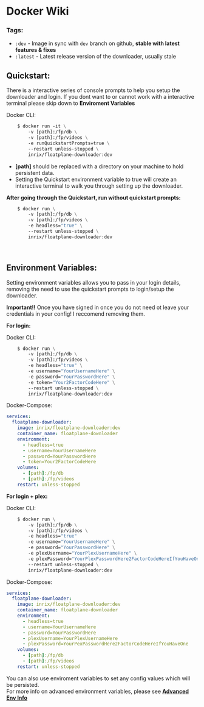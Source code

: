 # Docker Wiki

### Tags:

- `:dev` - Image in sync with `dev` branch on github, **stable with latest features & fixes**
- `:latest` - Latest release version of the downloader, usually stale
  <br>

## Quickstart:

There is a interactive series of console prompts to help you setup the downloader and login. If you dont want to or cannot work with a interactive terminal please skip down to **Enviroment Variables**

Docker CLI:

```dockerfile
    $ docker run -it \
    	-v [path]:/fp/db \
    	-v [path]:/fp/videos \
    	-e runQuickstartPrompts=true \
    	--restart unless-stopped \
        inrix/floatplane-downloader:dev
```

- **[path]** should be replaced with a directory on your machine to hold persistent data.
- Setting the Quickstart environment variable to true will create an interactive terminal to walk you through setting up the downloader.

**After going through the Quickstart, run without quickstart prompts:**

```dockerfile
    $ docker run \
    	-v [path]:/fp/db \
    	-v [path]:/fp/videos \
    	-e headless="true" \
        --restart unless-stopped \
        inrix/floatplane-downloader:dev
```

<br>

## Environment Variables:

Setting environment variables allows you to pass in your login details, removing the need to use the quickstart prompts to login/setup the downloader.

**Important!!** Once you have signed in once you do not need ot leave your credentials in your config! I reccomend removing them.

**For login:**

Docker CLI:

```dockerfile
    $ docker run \
    	-v [path]:/fp/db \
    	-v [path]:/fp/videos \
    	-e headless="true" \
    	-e username="YourUsernameHere" \
    	-e password="YourPasswordHere" \
    	-e token="Your2FactorCodeHere" \
    	--restart unless-stopped \
    	inrix/floatplane-downloader:dev
```

Docker-Compose:

```yaml
services:
  floatplane-downloader:
    image: inrix/floatplane-downloader:dev
    container_name: floatplane-downloader
    environment:
      - headless=true
      - username=YourUsernameHere
      - password=YourPasswordHere
      - token=Your2FactorCodeHere
    volumes:
      - [path]:/fp/db
      - [path]:/fp/videos
    restart: unless-stopped
```

**For login + plex:**

Docker CLI:

```dockerfile
    $ docker run \
    	-v [path]:/fp/db \
    	-v [path]:/fp/videos \
    	-e headless="true"
    	-e username="YourUsernameHere" \
    	-e password="YourPasswordHere" \
    	-e plexUsername="YourPlexUsernameHere" \
    	-e plexPassword="YourPlexPasswordHere2FactorCodeHereIfYouHaveOne" \
    	--restart unless-stopped \
    	inrix/floatplane-downloader:dev
```

Docker-Compose:

```yaml
services:
  floatplane-downloader:
    image: inrix/floatplane-downloader:dev
    container_name: floatplane-downloader
    environment:
      - headless=true
      - username=YourUsernameHere
      - password=YourPasswordHere
      - plexUsername=YourPlexUsernameHere
      - plexPassword=YourPexPasswordHere2FactorCodeHereIfYouHaveOne
    volumes:
      - [path]:/fp/db
      - [path]:/fp/videos
    restart: unless-stopped
```

You can also use enviroment variables to set any config values which will be persisted.<br>
For more info on advanced environment variables, please see **[Advanced Env Info](https://github.com/Inrixia/Floatplane-Downloader/blob/master/wiki/advenv.md)**
